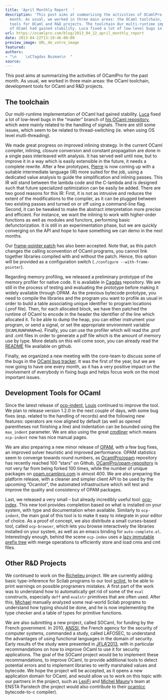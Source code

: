 ```yaml
---
title: 'April Monthly Report  '
description: 'This post aims at summarizing the activities of OCamlPro for the past
  month. As usual, we worked in three main areas: the OCaml toolchain, development
  tools for OCaml and R&D projects. The toolchain Our multi-runtime implementation
  of OCaml had gained stability. Luca fixed a lot of low-level bugs in...'
url: https://ocamlpro.com/blog/2013_04_22_april_monthly_report
date: 2013-04-22T13:19:46-00:00
preview_image: URL_de_votre_image
featured:
authors:
- "\n    \xC7agdas Bozman\n  "
source:
---
```


<p>This post aims at summarizing the activities of OCamlPro for the past month. As usual, we worked in three main areas: the OCaml toolchain, development tools for OCaml and R&amp;D projects.</p>
<h2>The toolchain</h2>
<p>Our multi-runtime implementation of OCaml had gained stability. <a href="http://ageinghacker.net/">Luca</a> fixed a lot of low-level bugs in the &ldquo;master&rdquo; branch of <a href="http://www.github.com/lucasaiu/ocaml">his OCaml repository</a>, which were mainly related to the handling of signals. There are still some issues, which seem to be related to thread-switching (ie. when using OS level mutli-threading).</p>
<p>We made great progress on improved inlining strategy. In the current OCaml compiler, inlining, closure conversion and constant propagation are done in a single pass interleaved with analysis. It has served well until now, but to improve it in a way which is easily extensible in the future, it needs a complete rewrite. After a few prototypes, <a href="http://www.lsv.ens-cachan.fr/~chambart/">Pierre</a> is now coming up with a suitable intermediate language (IR) more suited for the job, using a dedicated value analysis to guide the simplification and inlining passes. This IR will stand between the lambda code and the C-lambda and is designed such that future specialized optimization can be easily be added. There are two good reasons for this IR: First, it is not as intrusive and reduces the extent of the modifications to the compiler, as it can be plugged between two existing passes and turned on or off using a command-line flag. Second, it can be tweaked to make the abstract interpretation more precise and efficient. For instance, we want the inlining to work with higher-order functions as well as modules and functors, performing basic defunctorization. It is still in an experimentation phase, but we are quickly converging on the API and hope to have something we can demo in the next months.</p>
<p>Our <a href="http://ocamlpro.com/2012/08/08/profiling-ocaml-amd64-code-under-linux/">frame-pointer patch</a> has also been accepted. Note that, as this patch changes the calling sconvention of OCaml programs, you cannot link together libraries compiled with and without the patch. Hence, this option will be provided as a configuration switch (<code>./configure --with-frame-pointer</code>).</p>
<p>Regarding memory profiling, we released a preliminary prototype of the memory profiler for native code. It is available in <a href="https://github.com/cago/ocaml">&Ccedil;agdas</a> repository. We are still in the process of testing and evaluating the prototype before making it widely available through OPAM. As the previous bytecode prototype, you need to compile the libraries and the program you want to profile as usual in order to build a table associating unique identifier to program locations (.prof file). Then, for each allocated block, we have then patched the runtime of OCaml to encode in the header the identifier of the line which allocated it. To be able to dump the heap, you can either instrument your program, or send a signal, or set the appropriate environment variable (<code>OCAMLRUNPARAM=m</code>). Finally, you can use the profiler which will read the .prof and .cmt files in order to generate a pdf file which is the amount of memory use by type. More details on this will come soon, you can already read the <a href="https://github.com/cago/ocaml/blob/4.00.1+memprof/README">README</a> file available on github.</p>
<p>Finally, we organized a new meeting with the core-team to discuss some of the bugs in the <a href="http://caml.inria.fr/mantis">OCaml bug tracker</a>. It was the first of the year, but we are now going to have one every month, as it has a very positive impact on the involvement of everybody in fixing bugs and helps focus work on the most important issues.</p>
<h2>Development Tools for OCaml</h2>
<p>Since the latest release of <a href="http://github.com/OCamlPro/ocp-indent">ocp-indent</a>, <a href="http://louis.gesbert.fr/cv.en.html">Louis</a> continued to improve the tool. We plan to release version 1.2.0 in the next couple of days, with some bug fixes (esp. related to the handling of records) and the following new features: operators are now aligned by default (as well as opened parentheses not finishing a line) and indentation can be bounded using the <code>max_indent</code> parameter. We are also using the great <a href="http://erratique.ch/software/cmdliner">cmdliner</a> which means <code>ocp-indent</code> now has nice manual pages.</p>
<p>We are also preparing a new minor release of <a href="http://opam.ocamlpro.com/">OPAM</a>, with a few bug fixes, an improved solver heuristic and improved performance. OPAM statistics seem to converge towards round numbers, as <a href="http://github.com/OCamlPro/opam">OcamlPro/opam</a> repository has recently reached 100 &ldquo;stars&rdquo; on Github, <a href="http://github.com/OCamlPro/opam-repository">OCamlPro/opam-repository</a> is not very far from being forked 100 times, while the number of unique packages on <a href="http://opam.ocamlpro.com">opam.ocamlpro.com</a> is almost 400. We are also preparing the platform release, with a cleaner and simpler client API to be used by the upcoming &ldquo;Ocamlot&rdquo;, the automated infrastructure which will test and improve the quality and consistency of OPAM packages.</p>
<p>Last, we released a very small &ndash; but already incredibly useful tool: <a href="http://github.com/OCamlPro/ocp-index">ocp-index</a>. This new tool provides completion based on what is installed on your system, with type and documentation when available. Similarly to <code>ocp-indent</code>, the main goal of this tool is to make it easy to integrate in your editor of choice. As a proof of concept, we also distribute a small curses-based tool, called <code>ocp-browser</code>, which lets you browse interactively the libraries installed on your system, as well as an emacs binding for <code>auto-complete.el</code>. Interestingly enough, behind the scene <code>ocp-index</code> uses a <a href="https://github.com/OCamlPro/ocp-index/blob/master/src/trie.mli">lazy immutable prefix tree</a> with merge operations to efficiently store and load cmis and cmt files.</p>
<h2>Other R&amp;D Projects</h2>
<p>We continued to work on the <a href="http://www.richelieu.pro/">Richelieu</a> project. We are currently adding basic type-inference for Scilab programs to our tool <a href="https://github.com/OCamlPro/richelieu/tree/jit-fabrice/scilab/modules/jit_ocaml/src/scilint">scilint</a>, to be able to print warnings on possible programers mistakes. A first part of the work was to understand how to automatically get rid of some of the <code>eval</code> constructs, especially <code>deff</code> and <code>evalstr</code> primitives that are often used. After this, <a href="https://github.com/Michaaell">Michael</a> manually analyzed some real-world Scilab programs to understand how typing should be done, and he is now implementing the type checker and a table of types for primitive functions.</p>
<p>We are also submitting a new project, called SOCaml, for funding by the French government. In 2010, <a href="http://www.ssi.gouv.fr/">ANSSI</a>, the French agency for the security of computer systems, commanded a study, called LAFOSEC, to understand the advantages of using functional languages in the domain of security. Early results of the study were presented in <a href="http://jfla.inria.fr/2013/programme">JFLA&rsquo;2013</a>, with in particular recommandations on how to improve OCaml to use it for security applications. The goal of the SOCaml project would be to implement these recommandations, to improve OCaml, to provide additional tools to detect potential errors and to implement libraries to verify marshaled values and bytecode. We hope the project will be accepted, as it opens a new application domain for OCaml, and would allow us to work on this topic with our partners in the project, such as <a href="http://www.lexifi.com">LexiFi</a> and <a href="http://michel.mauny.net/">Michel Mauny</a>&lsquo;s team at ENSTA Paristech (the project would also contribute to their <a href="http://github.com/ocaml-bytes/ocamlcc">ocamlcc</a> bytecode-to-c compiler).</p>

